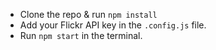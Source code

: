 * Clone the repo & run `npm install`
* Add your Flickr API key in the `.config.js` file.
* Run `npm start` in the terminal.
